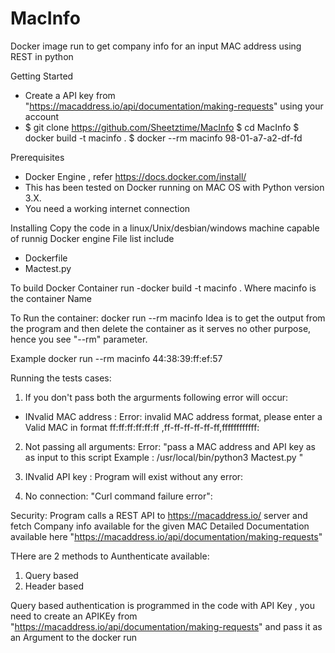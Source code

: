 # MacInfo
Docker image run to get company info for an input MAC address using REST in python

Getting Started
- Create a API key from "https://macaddress.io/api/documentation/making-requests" using your account 
- $ git clone https://github.com/Sheetztime/MacInfo
$ cd MacInfo
$ docker build -t macinfo .
$ docker --rm macinfo 98-01-a7-a2-df-fd <your APIKEY>

Prerequisites
- Docker Engine , refer https://docs.docker.com/install/
- This has been tested on Docker running on MAC OS  with Python version 3.X.
- You need a working  internet connection

Installing
Copy the code in a linux/Unix/desbian/windows machine capable of runnig Docker engine
File list include 
- Dockerfile
- Mactest.py 

To build Docker Container run
-docker build -t macinfo .
Where macinfo is the container Name 

To Run the container:
docker run --rm macinfo <MAC ADDRESS TO GET INFO OF> <APIKEY>
Idea is to get the output from the program and then delete the container as it serves no other purpose, hence you see "--rm" parameter. 

Example
docker run --rm macinfo 44:38:39:ff:ef:57 <APIKEY>


Running the tests cases:


1) If you don't pass both the argurments  following error will occur:
- INvalid MAC address :
Error: invalid MAC address format, please enter a Valid MAC in format ff:ff:ff:ff:ff:ff ,ff-ff-ff-ff-ff-ff,ffffffffffff:
2) Not passing all arguments:
Error: "pass a MAC address  and API key as as  input to this script Example : /usr/local/bin/python3 Mactest.py <MAC ADDR> <API KEY>"
3) INvalid API key :
Program will exist without any error:
 
 4) No connection:
 "Curl command failure error":

Security:
Program calls a REST API to https://macaddress.io/ server and fetch Company info available for the given MAC
Detailed Documentation available here "https://macaddress.io/api/documentation/making-requests"

THere are 2 methods to Aunthenticate available:
1) Query based 
2) Header based 

Query based authentication is programmed in the code with API Key , you need to create an APIKEy from "https://macaddress.io/api/documentation/making-requests" and pass it as an Argument to the docker run
